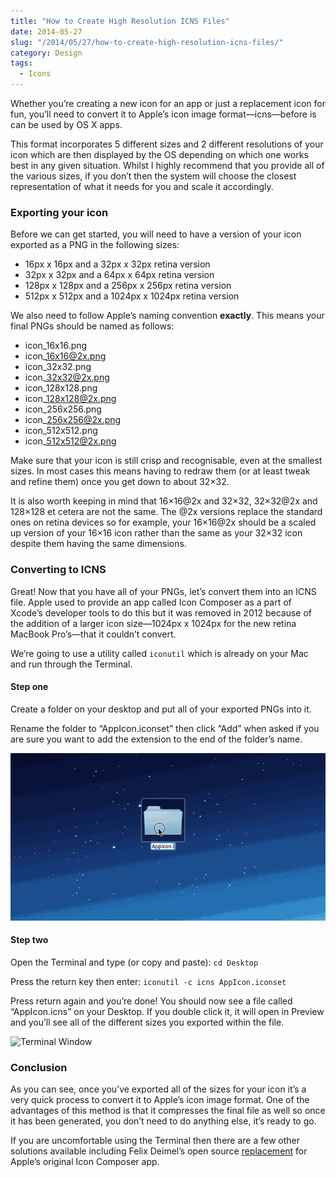 ```yaml
---
title: "How to Create High Resolution ICNS Files"
date: 2014-05-27
slug: "/2014/05/27/how-to-create-high-resolution-icns-files/"
category: Design
tags:
  - Icons
---
```


Whether you’re creating a new icon for an app or just a replacement icon for fun, you’ll need to convert it to Apple’s icon image format—icns—before is can be used by OS X apps.

This format incorporates 5 different sizes and 2 different resolutions of your icon which are then displayed by the OS depending on which one works best in any given situation. Whilst I highly recommend that you provide all of the various sizes, if you don’t then the system will choose the closest representation of what it needs for you and scale it accordingly.

### Exporting your icon

Before we can get started, you will need to have a version of your icon exported as a PNG in the following sizes:

- 16px x 16px and a 32px x 32px retina version
- 32px x 32px and a 64px x 64px retina version
- 128px x 128px and a 256px x 256px retina version
- 512px x 512px and a 1024px x 1024px retina version

We also need to follow Apple’s naming convention **exactly**. This means your final PNGs should be named as follows:

- icon\_16x16.png
- icon\_16x16@2x.png
- icon\_32x32.png
- icon\_32x32@2x.png
- icon\_128x128.png
- icon\_128x128@2x.png
- icon\_256x256.png
- icon\_256x256@2x.png
- icon\_512x512.png
- icon\_512x512@2x.png

Make sure that your icon is still crisp and recognisable, even at the smallest sizes. In most cases this means having to redraw them (or at least tweak and refine them) once you get down to about 32×32.

It is also worth keeping in mind that 16×16@2x and 32×32, 32×32@2x and 128×128 et cetera are not the same. The @2x versions replace the standard ones on retina devices so for example, your 16×16@2x should be a scaled up version of your 16×16 icon rather than the same as your 32×32 icon despite them having the same dimensions.

### Converting to ICNS

Great! Now that you have all of your PNGs, let’s convert them into an ICNS file. Apple used to provide an app called Icon Composer as a part of Xcode’s developer tools to do this but it was removed in 2012 because of the addition of a larger icon size—1024px x 1024px for the new retina MacBook Pro’s—that it couldn’t convert.

We’re going to use a utility called `iconutil` which is already on your Mac and run through the Terminal.

#### Step one

Create a folder on your desktop and put all of your exported PNGs into it.

Rename the folder to “AppIcon.iconset” then click “Add” when asked if you are sure you want to add the extension to the end of the folder’s name.

![Naming GIF](/static/posts/how-to-create-high-resolution-icns-files/naming.gif)

#### Step two

Open the Terminal and type (or copy and paste): `cd Desktop`

Press the return key then enter: `iconutil -c icns AppIcon.iconset`

Press return again and you’re done! You should now see a file called “AppIcon.icns” on your Desktop. If you double click it, it will open in Preview and you’ll see all of the different sizes you exported within the file.

![Terminal Window](./terminal.png)

### Conclusion

As you can see, once you’ve exported all of the sizes for your icon it’s a very quick process to convert it to Apple’s icon image format. One of the advantages of this method is that it compresses the final file as well so once it has been generated, you don’t need to do anything else, it’s ready to go.

If you are uncomfortable using the Terminal then there are a few other solutions available including Felix Deimel’s open source [replacement](http://www.lemonmojo.com/work#IconComposer2x) for Apple’s original Icon Composer app.

